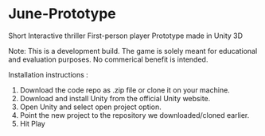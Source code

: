 # June-Prototype

Short Interactive thriller First-person player Prototype made in Unity 3D

Note: This is a development build. The game is solely meant for educational and evaluation purposes. No commerical benefit is intended.

Installation instructions :

1. Download the code repo as .zip file or clone it on your machine.
2. Download and install Unity from the official Unity website.
3. Open Unity and select open project option.
4. Point the new project to the repository we downloaded/cloned earlier.
5. Hit Play
